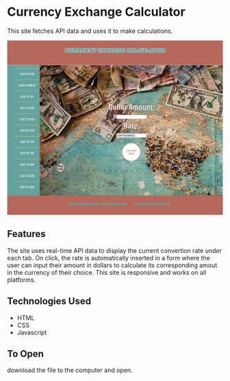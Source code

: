 Currency Exchange Calculator
===========================
 This site fetches API data and uses it to make calculations.

![Site Image](MySite.png)

## Features
The site uses real-time API data to display the current convertion rate under each tab. On click, the rate is automatically inserted in a form where the user can input their amount in dollars to calculate its corresponding amout in the currency of their choice. This site is responsive and works on all platforms.

## Technologies Used
* HTML
* CSS
* Javascript

## To Open
download the file to the computer and open.
